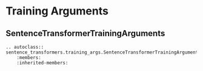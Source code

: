 
# Training Arguments

## SentenceTransformerTrainingArguments
```{eval-rst}
.. autoclass:: sentence_transformers.training_args.SentenceTransformerTrainingArguments
    :members:
    :inherited-members:
```
